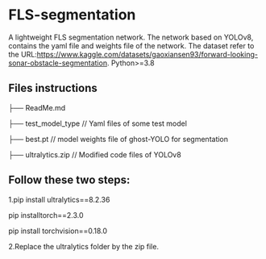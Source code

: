 # FLS-segmentation
A lightweight FLS segmentation network. The network based on YOLOv8, contains the yaml file and weights file of the network. The dataset refer to the URL:https://www.kaggle.com/datasets/gaoxiansen93/forward-looking-sonar-obstacle-segmentation. Python>=3.8

## Files instructions
├── ReadMe.md           
    
├── test_model_type    // Yaml files of some test model
    
├── best.pt    // model weights file of ghost-YOLO for segmentation

├── ultralytics.zip    // Modified code files of YOLOv8


## Follow these two steps:

1.pip install ultralytics==8.2.36

  pip installtorch==2.3.0
  
  pip install torchvision==0.18.0

2.Replace the ultralytics folder by the zip file.
